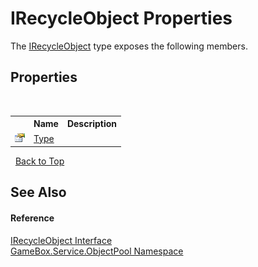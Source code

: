 # IRecycleObject Properties
 

The <a href="410a87b3-87a5-c6d1-b738-7c916dbe1869">IRecycleObject</a> type exposes the following members.


## Properties
&nbsp;<table><tr><th></th><th>Name</th><th>Description</th></tr><tr><td>![Public property](media/pubproperty.gif "Public property")</td><td><a href="cc199fe7-652d-f0e8-ed20-02bd53067182">Type</a></td><td></td></tr></table>&nbsp;
<a href="#irecycleobject-properties">Back to Top</a>

## See Also


#### Reference
<a href="410a87b3-87a5-c6d1-b738-7c916dbe1869">IRecycleObject Interface</a><br /><a href="8c57d292-6d77-8f14-a220-277dfcca9b7c">GameBox.Service.ObjectPool Namespace</a><br />